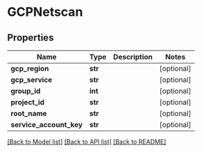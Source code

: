 # GCPNetscan

## Properties
Name | Type | Description | Notes
------------ | ------------- | ------------- | -------------
**gcp_region** | **str** |  | [optional] 
**gcp_service** | **str** |  | [optional] 
**group_id** | **int** |  | [optional] 
**project_id** | **str** |  | [optional] 
**root_name** | **str** |  | [optional] 
**service_account_key** | **str** |  | [optional] 

[[Back to Model list]](../README.md#documentation-for-models) [[Back to API list]](../README.md#documentation-for-api-endpoints) [[Back to README]](../README.md)


